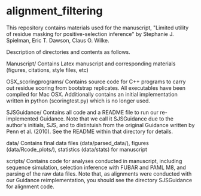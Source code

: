 alignment_filtering
===================

This repository contains materials used for the manuscript, "Limited utility of residue masking for positive-selection inference" by Stephanie J. Spielman, Eric T. Dawson, Claus O. Wilke.

Description of directories and contents as follows.

Manuscript/
	Contains Latex manuscript and corresponding materials (figures, citations, style files, etc)

OSX_scoringprograms/
	Contains source code for C++ programs to carry out residue scoring from bootstrap replicates. All executables have been compiled for Mac OSX. Additionally contains an initial implementation written in python (scoringtest.py) which is no longer used.

SJSGuidance/
	Contains all code and a README file to run our re-implemented Guidance. Note that we call it SJSGuidance due to the author's initials, SJS, and to distintuish from the original Guidance written by Penn et al. (2010). See the README within that directory for details.

data/
	Contains final data files (data/parsed_data/), figures (data/Rcode_plots/), statistics (data/stats) for manuscript

scripts/
	Contains code for analyses conducted in manuscript, including sequence simulation, selection inference with FUBAR and PAML M8, and parsing of the raw data files. Note that, as alignments were conducted with our Guidance reimplementation, you should see the directory SJSGuidance for alignment code.